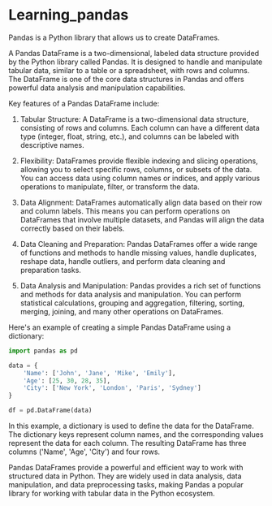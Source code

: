 # Learning_pandas

Pandas is a Python library that allows us to create DataFrames.

A Pandas DataFrame is a two-dimensional, labeled data structure provided by the Python library called Pandas. It is designed to handle and manipulate tabular data, similar to a table or a spreadsheet, with rows and columns. The DataFrame is one of the core data structures in Pandas and offers powerful data analysis and manipulation capabilities.

Key features of a Pandas DataFrame include:

1. Tabular Structure: A DataFrame is a two-dimensional data structure, consisting of rows and columns. Each column can have a different data type (integer, float, string, etc.), and columns can be labeled with descriptive names.

2. Flexibility: DataFrames provide flexible indexing and slicing operations, allowing you to select specific rows, columns, or subsets of the data. You can access data using column names or indices, and apply various operations to manipulate, filter, or transform the data.

3. Data Alignment: DataFrames automatically align data based on their row and column labels. This means you can perform operations on DataFrames that involve multiple datasets, and Pandas will align the data correctly based on their labels.

4. Data Cleaning and Preparation: Pandas DataFrames offer a wide range of functions and methods to handle missing values, handle duplicates, reshape data, handle outliers, and perform data cleaning and preparation tasks.

5. Data Analysis and Manipulation: Pandas provides a rich set of functions and methods for data analysis and manipulation. You can perform statistical calculations, grouping and aggregation, filtering, sorting, merging, joining, and many other operations on DataFrames.

Here's an example of creating a simple Pandas DataFrame using a dictionary:

```python
import pandas as pd

data = {
    'Name': ['John', 'Jane', 'Mike', 'Emily'],
    'Age': [25, 30, 28, 35],
    'City': ['New York', 'London', 'Paris', 'Sydney']
}

df = pd.DataFrame(data)
```

In this example, a dictionary is used to define the data for the DataFrame. The dictionary keys represent column names, and the corresponding values represent the data for each column. The resulting DataFrame has three columns ('Name', 'Age', 'City') and four rows.

Pandas DataFrames provide a powerful and efficient way to work with structured data in Python. They are widely used in data analysis, data manipulation, and data preprocessing tasks, making Pandas a popular library for working with tabular data in the Python ecosystem.
